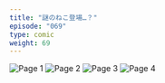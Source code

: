 ```yaml
---
title: "謎のねこ登場…？"
episode: "069"
type: comic
weight: 69
---
```


![Page 1](cut-1.jpg)
![Page 2](cut-2.jpg)
![Page 3](cut-3.jpg)
![Page 4](cut-4.jpg)

